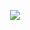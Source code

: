 
<p align="center">
  <img src="https://readme-typing-svg.herokuapp.com/?size=30&duration=2500&lines=Hi+I'm+Minh+Khoa;Welcome+to+my+profile&font=Fira%20Code&center=true&width=380&height=50">
</p>


